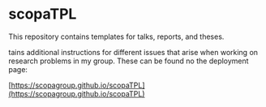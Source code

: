 # scopaTPL
This repository contains templates for talks, reports, and theses. 

tains additional instructions for different issues that arise when working on research problems in my group. These can be found no the deployment page:

[https://scopagroup.github.io/scopaTPL](https://scopagroup.github.io/scopaTPL)
